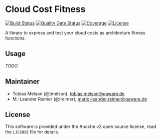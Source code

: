 # Cloud Cost Fitness

[![Build Status](https://github.com/qaware/cloud-cost-fitness/workflows/build/badge.svg?branch=main)](https://github.com/qaware/cloud-cost-fitness/actions?query=workflow%3Abuild)
[![Quality Gate Status](https://sonarcloud.io/api/project_badges/measure?project=qaware_cloud-cost-fitness&metric=alert_status)](https://sonarcloud.io/dashboard?id=qaware_cloud-cost-fitness)
[![Coverage](https://sonarcloud.io/api/project_badges/measure?project=qaware_cloud-cost-fitness&metric=coverage)](https://sonarcloud.io/dashboard?id=qaware_cloud-cost-fitness)
[![License](https://img.shields.io/badge/License-Apache%202.0-blue.svg)](https://opensource.org/licenses/Apache-2.0)

A library to express and test your cloud costs as architecture fitness functions.

## Usage

_TODO_

## Maintainer

- Tobias Melson (@tmelson), <tobias.melson@qaware.de>
- M.-Leander Reimer (@lreimer), <mario-leander.reimer@qaware.de>

## License

This software is provided under the Apache v2 open source license, read the `LICENSE` file for details.
